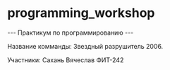 # programming_workshop

--- Практикум по программированию ---

Название комманды:
  Звездный разрушитель 2006.
  
Участники:
  Сахань Вячеслав ФИТ-242